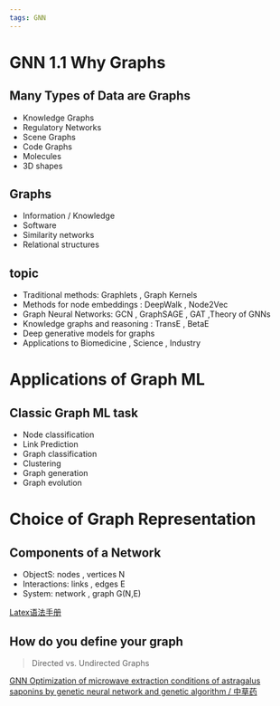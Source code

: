 ```yaml
---
tags: GNN
---
```

# GNN 1.1 Why Graphs
## Many Types of Data are Graphs
- Knowledge Graphs
- Regulatory Networks
- Scene Graphs
- Code Graphs 
- Molecules
- 3D shapes

## Graphs
- Information / Knowledge
- Software
- Similarity networks
- Relational structures

## topic
- Traditional methods: Graphlets , Graph Kernels
- Methods for node embeddings : DeepWalk , Node2Vec
- Graph Neural Networks: GCN , GraphSAGE , GAT ,Theory of GNNs
- Knowledge graphs and reasoning : TransE , BetaE
- Deep generative models for graphs
- Applications to Biomedicine , Science , Industry

# Applications of Graph ML
## Classic Graph ML task
- Node classification
- Link Prediction
- Graph classification
- Clustering
- Graph generation
- Graph evolution

# Choice of Graph Representation
## Components of a Network
- ObjectS: nodes , vertices   N
- Interactions: links , edges   E
- System: network , graph    G(N,E)

[Latex语法手册](https://www.caam.rice.edu/~heinken/latex/symbols.pdf)

## How do you define your graph
> Directed vs. Undirected Graphs

[GNN Optimization of microwave extraction conditions of astragalus saponins by genetic neural network and genetic algorithm / 中草药](https://pesquisa.bvsalud.org/portal/resource/pt/wpr-850913)